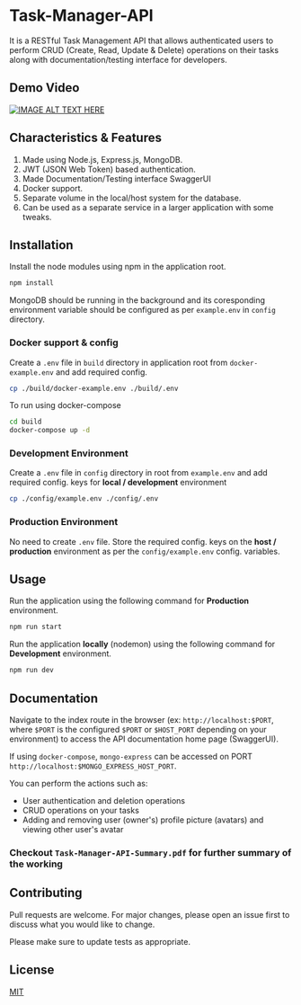 # Task-Manager-API

It is a RESTful Task Management API that allows authenticated users to perform CRUD (Create,
Read, Update & Delete) operations on their tasks along with documentation/testing interface for
developers.

## Demo Video
[![IMAGE ALT TEXT HERE](https://img.youtube.com/vi/bC6pSfOrHEY/3.jpg)](https://www.youtube.com/watch?v=bC6pSfOrHEY)

## Characteristics & Features

1. Made using Node.js, Express.js, MongoDB.
2. JWT (JSON Web Token) based authentication.
3. Made Documentation/Testing interface SwaggerUI
4. Docker support.
5. Separate volume in the local/host system for the database.
6. Can be used as a separate service in a larger application with some tweaks.

## Installation

Install the node modules using npm in the application root.

```bash
npm install
```

MongoDB should be running in the background and its coresponding environment variable should be configured as per `example.env` in `config` directory.

### Docker support & config

Create a `.env` file in `build` directory in application root from `docker-example.env` and add required config.

```bash
cp ./build/docker-example.env ./build/.env
```

To run using docker-compose

```bash
cd build
docker-compose up -d
```

### Development Environment

Create a `.env` file in `config` directory in root from `example.env` and add required config. keys for **local / development** environment

```bash
cp ./config/example.env ./config/.env
```

### Production Environment

No need to create `.env` file. Store the required config. keys on the **host / production** environment as per the `config/example.env` config. variables.

## Usage

Run the application using the following command for **Production** environment.

```bash
npm run start
```

Run the application **locally** (nodemon) using the following command for **Development** environment.

```bash
npm run dev
```

## Documentation

Navigate to the index route in the browser (ex: `http://localhost:$PORT`, where `$PORT` is the configured `$PORT` or `$HOST_PORT` depending on your environment) to access the API documentation home page (SwaggerUI).

If using `docker-compose`, `mongo-express` can be accessed on PORT `http://localhost:$MONGO_EXPRESS_HOST_PORT`.

You can perform the actions such as:

- User authentication and deletion operations
- CRUD operations on your tasks
- Adding and removing user (owner's) profile picture (avatars) and viewing other user's avatar

### Checkout `Task-Manager-API-Summary.pdf` for further summary of the working

## Contributing

Pull requests are welcome. For major changes, please open an issue first to discuss what you would like to change.

Please make sure to update tests as appropriate.

## License

[MIT](https://choosealicense.com/licenses/mit/)
